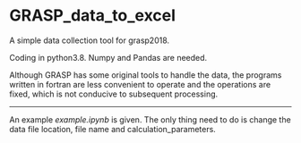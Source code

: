 # GRASP_data_to_excel

A simple data collection tool for grasp2018.

Coding in python3.8. Numpy and Pandas are needed.

Although GRASP has some original tools to handle the data, the programs written in fortran are less convenient to operate and the operations are fixed, which is not conducive to subsequent processing.

---

An example *example.ipynb* is given. The only thing need to do is change the data file location, file name and calculation_parameters.

